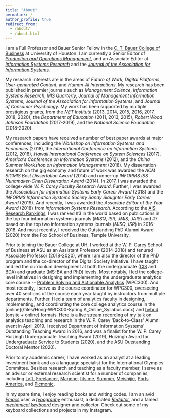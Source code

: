 ```yaml
---
title: "About"
permalink: /
author_profile: true
redirect_from: 
  - /about/
  - /about.html
---
```


I am a Full Professor and Bauer Senior Fellow in the [C. T. Bauer College of Business](https://www.bauer.uh.edu/search/directory/profile.asp?firstname=Yili%20(Kevin)&lastname=Hong) at University of Houston. I am currently a Senior Editor of [*Production and Operations Management*](http://www.poms.org/journal/departments/), and an Associate Editor at [*Information Systems Research*](https://pubsonline.informs.org/page/isre/editorial-board) and the [*Journal of the Association for Information Systems*](https://aisel.aisnet.org/jais/editorialboard.html).

My research interests are in the areas of *Future of Work*, *Digital Platforms*, *User-generated Content*, and *Human-AI Interactions*. My research has been published in premier journals such as *Management Science*, *Information Systems Research*, *MIS Quarterly*, *Journal of Management Information Systems*, *Journal of the Association for Information Systems*, and *Journal of Consumer Psychology*. My work has been supported by multiple prestigious grants, from the *NET Institute* (2013, 2014, 2015, 2016, 2017, 2018, 2020), the *Department of Education* (2011, 2013, 2015), *Robert Wood Johnson Foundation* (2017-2019), and the *National Science Foundation* (2018-2020).

My research papers have received a number of best paper awards at major conferences, including the *Workshop on Information Systems and Economics* (2018), the *International Conference on Information Systems* (2012, 2018), *Hawaii International Conference on System Sciences* (2017), *America's Conference on Information Systems* (2012), and the *China Summer Workshop on Information Management* (2018). My dissertation research on the gig economy and future of work was awarded the *ACM SIGMIS Best Dissertation Award* (2014) and runner-up *INFORMS ISS Nunamaker-Chen Dissertation Award* (2014). In 2017, I was awarded the college-wide *W. P. Carey Faculty Research Award*. Further, I was awarded the *Association for Information Systems Early Career Award* (2018) and the *INFORMS Information Systems Society Sandy Slaughter Early Career Award* (2019). And recently, I was awarded the *Associate Editor of the Year Award* (2018) from *Information Systems Research*. According to the [AIS Research Rankings](https://www.aisresearchrankings.org/rankings/), I was ranked #3 in the world based on publications in the top four information systems journals (*MISQ*, *ISR*, *JMIS*, *JAIS*) and #7 based on the top two information systems journals (*MISQ*, *ISR*) in 2016-2018. And most recently, I received the Outstanding PhD Alumni Award (2020) from the Fox School of Business, Temple University.

Prior to joining the Bauer College at UH, I worked at the W. P. Carey School of Business at ASU as an Assistant Professor (2014-2018) and tenured Associate Professor (2018-2020), where I am also the director of the PhD program and the co-director of the Digital Society Initiative. I have taught and led the curriculum development at both the undergraduate ([CIS](/files/CIS360_Hong.pdf) and [BDA](/files/CIS315_Hong.docx)) and graduate ([MS-BA](/files/MSBA_Applied_Projects_Syllabus.docx) and [PhD](/files/CIS791_Hong.doc)) levels. Most notably, I led the college-level initiatives in designing and implementing the undergraduate analytics core course -- [Problem Solving and Actionable Analytics](/files/WPC300_Syllabus_2020Spring_V04.docx) (WPC300). And most recently, I serve as the course coordinator for WPC300, overseeing over 40 sections of the course each year taught by instructors from multiple departments. Further, I led a team of analytics faculty in designing, implementing, and coordinating the core college analytics course in the [online](/files/Hong-WPC300-Spring A_Online_Syllabus.docx) and [hybrid](/files/WPC300_Schedule_2020Spring.docx) (onsite + online) formats. Here is a [live stream recording](https://player.theplatform.com/p/U8-EDC/dKzF6F2_w14a/select/media/dCsGzS1z_uCq?form=html) of my talk on analytics teaching and research in the W. P. Carey 'Back-to-Class' Alumni event in April 2019. I received Department of Information Systems' Outstanding Teaching Award in 2016, and was a finalist for the W. P. Carey Huizingh Undergraduate Teaching Award (2019), Huizingh Award for Undergraduate Service to Students (2020), and the ASU Outstanding Doctoral Mentor (2020).

Prior to my academic career, I have worked as an analyst at a leading investment bank and as a language specialist for the International Olympics Committee. Besides research and teaching as a faculty member, I serve as an advisor or external research scientist for a number of companies, including [Lyft](https://www.lyft.com/), [Freelancer](https://www.freelancer.com/), [Magene](http://www.magene.cn/), [fits.me](https://fits.me/), [Summer](https://imsummer.cn/), [Meishijie](http://www.meishij.net/), [Ports America](https://www.portsamerica.com/), and [Picmonic](https://www.picmonic.com/).

In my spare time, I enjoy reading books and writing codes. I am an avid [*Emacs*](https://www.spacemacs.org/) user, a [*typography*](https://fontsinuse.com/) enthusiast, a dedicated [*Redditor*](https://www.reddit.com/), and a famed [*mechanical keyboard*](https://www.reddit.com/r/MechanicalKeyboards/) designer and collector. Check out some of my keyboard collections and projects in my Instagram.

<!-- {% include image.html url="/images/gig1.jpg" caption="The gig economy is transforming how individuals work and how firms recruit." width=500 align="center" %} -->
